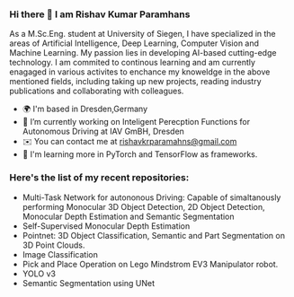 ### Hi there 👋 I am Rishav Kumar Paramhans

As a M.Sc.Eng. student at University of Siegen, I have specialized in the areas of Artificial Intelligence, Deep Learning, Computer Vision and Machine Learning. My passion lies in developing AI-based cutting-edge technology. I am commited to continous learning and am currently enagaged in various activites to enchance my knoweldge in the above mentioned fields, including taking up new projects, reading industry publications and collaborating with colleagues.  

* 🌍 I'm based in Dresden,Germany
* 🔭 I’m currently working on Inteligent Perecption Functions for Autonomous Driving at IAV GmBH, Dresden
* ✉️ You can contact me at rishavkrparamahns@gmail.com
* 🧠 I'm learning more in PyTorch and TensorFlow as frameworks. 

### Here's the list of my recent repositories:
* Multi-Task Network for autononous Driving: Capable of simaltanously performing Monocular 3D Object Detection, 2D Object Detection, Monocular Depth Estimation and 
                                             Semantic Segmentation
* Self-Supervised Monocular Depth Estimation
* Pointnet: 3D Object Classification, Semantic and Part Segmentation on 3D Point Clouds.
* Image Classification
* Pick and Place Operation on Lego Mindstrom EV3 Manipulator robot.
* YOLO v3
* Semantic Segmentation using UNet
